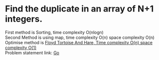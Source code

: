 <h1>Find the duplicate in an array of N+1 integers.</h1>
First method is Sorting, time complexity O(nlogn) <br>
Second Method is using map, time complexity O(n) space complexity O(n)<br>
Optimise method is <u>Floyd Tortoise And Hare, Time complexity O(n) space complexity O(1)</u><br>
Problem statement link: <a href = "https://leetcode.com/problems/find-the-duplicate-number/solution/">Go</a>
